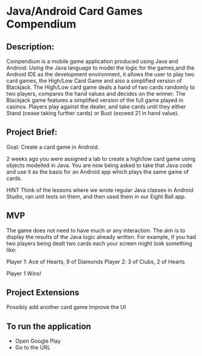 # Java/Android Card Games Compendium

## Description:

Compendium is a mobile game application produced using Java and Android. Using the Java language to model the logic for the
games,and the Android IDE as the development environment, it allows the user to play two card games, the High/Low Card Game
and also a simplified version of Blackjack. The High/Low card game deals a hand of two cards randomly to two players, compares
the hand values and decides on the winner. The Blackjack game features a simplified version of the full game played in casinos. Players play against the dealer, and take cards until they either Stand (cease taking further cards) or Bust (exceed 21 in hand value).

## Project Brief:

Goal: Create a card game in Android.

2 weeks ago you were assigned a lab to create a high/low card game using objects modelled in Java. You are now being asked to take that Java code and use it as the basis for an Android app which plays the same game of cards.

HINT Think of the lessons where we wrote regular Java classes in Android Studio, ran unit tests on them, and then used them in our Eight Ball app.

## MVP

The game does not need to have much or any interaction. The aim is to display the results of the Java logic already written. For example, if you had two players being dealt two cards each your screen might look something like:

  Player 1: Ace of Hearts, 9 of Diamonds
  Player 2: 3 of Clubs, 2 of Hearts

  Player 1 Wins!
  
## Project Extensions

Possibly add another card game
Improve the UI

## To run the application
* Open Google Play
* Go to the URL
